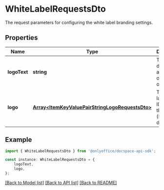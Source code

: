 # WhiteLabelRequestsDto

The request parameters for configuring the white label branding settings.

## Properties

Name | Type | Description | Notes
------------ | ------------- | ------------- | -------------
**logoText** | **string** | The text to display alongside or in place of the logo. | [optional] [default to undefined]
**logo** | [**Array&lt;ItemKeyValuePairStringLogoRequestsDto&gt;**](ItemKeyValuePairStringLogoRequestsDto.md) | The white label tenant IDs with their logos (light or dark). | [optional] [default to undefined]

## Example

```typescript
import { WhiteLabelRequestsDto } from '@onlyoffice/docspace-api-sdk';

const instance: WhiteLabelRequestsDto = {
    logoText,
    logo,
};
```

[[Back to Model list]](../README.md#documentation-for-models) [[Back to API list]](../README.md#documentation-for-api-endpoints) [[Back to README]](../README.md)
